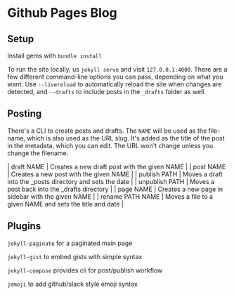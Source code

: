 # Github Pages Blog

## Setup

Install gems with `bundle install` 

To run the site locally, us `jekyll serve` and visit `127.0.0.1:4000`. There are a few different command-line options you can pass, depending on what you want. Use `--livereload` to automatically reload the site when changes are detected, and `--drafts` to include posts in the `_drafts` folder as well.

## Posting

There's a CLI to create posts and drafts. The `NAME` will be used as the file-name, which is also used as the URL slug. It's added as the title of the post in the metadata, which you can edit. The URL won't change unless you change the filename. 

| draft NAME       | Creates a new draft post with the given NAME              |
| post NAME        | Creates a new post with the given NAME                    |
| publish  PATH    | Moves a draft into the _posts directory and sets the date |
| unpublish PATH   | Moves a post back into the _drafts directory              |
| page NAME        | Creates a new page in sidebar with the given NAME         |
| rename PATH NAME | Moves a file to a given NAME and sets the title and date  |
  
## Plugins

`jekyll-paginate` for a paginated main page

`jekyll-gist` to embed gists with simple syntax

`jekyll-compose` provides cli for post/publish workflow

`jemoji` to add github/slack style emoji syntax 


